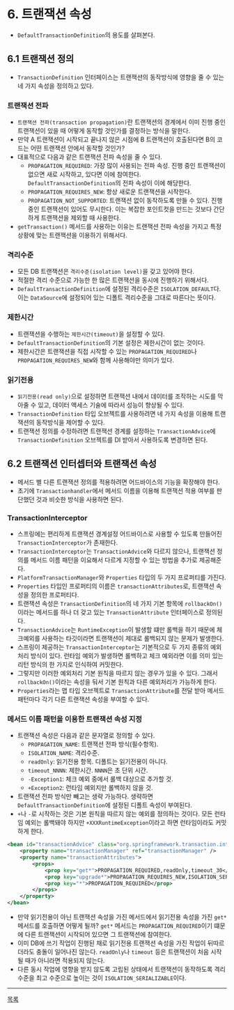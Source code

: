 # 6. 트랜잭션 속성

- `DefaultTransactionDefinition`의 용도를 살펴본다.

## 6.1 트랜잭션 정의

- `TransactionDefinition` 인터페이스는 트랜잭션의 동작방식에 영향을 줄 수 있는 네 가지 속성을 정의하고 있다.

### 트랜잭션 전파

- `트랜잭션 전파(transaction propagation)`란 트랜잭션의 경계에서 이미 진행 중인 트랜잭션이 있을 때 어떻게 동작할 것인가를 결정하는 방식을 말한다.
- 만약 A 트랜잭션이 시작되고 끝나지 않은 시점에 B 트랜잭션이 호출된다면 B의 코드는 어떤 트랜잭션 안에서 동작할 것인가?
- 대표적으로 다음과 같은 트랜잭션 전파 속성을 줄 수 있다.
    - `PROPAGATION_REQUIRED`: 가장 많이 사용되는 전파 속성. 진행 중인 트랜잭션이 없으면 새로 시작하고, 있다면 이에 참여한다. `DefaultTransactionDefinition`의 전파 속성이 이에 해당한다.
    - `PROPAGATION_REQUIRES_NEW`: 항상 새로운 트랜잭션을 시작한다.
    - `PROPAGATION_NOT_SUPPORTED`: 트랜잭션 없이 동작하도록 만들 수 있다. 진행 중인 트랜잭션이 있어도 무시한다. 이는 복잡한 포인트컷을 만드는 것보다 간단하게 트랜잭션을 제외할 때 사용한다. 
- `getTransaction()` 메서드를 사용하는 이유는 트랜잭션 전파 속성을 가지고 특정 상황에 맞는 트랜잭션을 이용하기 위해서다.

### 격리수준

- 모든 DB 트랜잭션은 `격리수준(isolation level)`을 갖고 있어야 한다.
- 적절한 격리 수준으로 가능한 한 많은 트랜잭션을 동시에 진행하기 위해서다.
- `DefaultTransactionDefinition`에 설정된 격리수준은 `ISOLATION_DEFAULT`다. 이는 `DataSource`에 설정되어 있는 디폴트 격리수준을 그대로 따른다는 뜻이다.

### 제한시간

- 트랜잭션을 수행하는 `제한시간(timeout)`을 설정할 수 있다.
- `DefaultTransactionDefinition`의 기본 설정은 제한시간이 없는 것이다.
- 제한시간은 트랜잭션을 직접 시작할 수 있는 `PROPAGATION_REQUIRED`나 `PROPAGATION_REQUIRES_NEW`와 함께 사용해야만 의미가 있다.

### 읽기전용

- `읽기전용(read only)`으로 설정하면 트랜잭션 내에서 데이터를 조작하는 시도를 막아줄 수 있고, 데이터 액세스 기술에 따라서 성능이 향상될 수 있다.
- `TransactionDefinition` 타입 오브젝트를 사용하려면 네 가지 속성을 이용해 트랜잭션의 동작방식을 제어할 수 있다.
- 트랜잭션 정의를 수정하려면 트랜잭션 경계를 설정하는 `TransactionAdvice`에 `TransactionDefinition` 오브젝트를 DI 받아서 사용하도록 변경하면 된다.

## 6.2 트랜잭션 인터셉터와 트랜잭션 속성

- 메서드 별 다른 트랜잭션 정의를 적용하려면 어드바이스의 기능을 확장해야 한다.
- 초기에 `Transactionhandler`에서 메서드 이름을 이용해 트랜잭션 적용 여부를 판단했던 것과 비슷한 방식을 사용하면 된다.

### TransactionInterceptor

- 스프링에는 편리하게 트랜잭션 경계설정 어드바이스로 사용할 수 있도록 만들어진 `TransactionInterceptor`가 존재한다.
- `TransactionInterceptor`는 `TransactionAdvice`와 다르지 않으나, 트랜잭션 정의를 메서드 이름 패턴을 이요해서 다르게 지정할 수 있는 방법을 추가로 제공해준다.
- `PlatformTransactionManager`와 `Properties` 타입의 두 가지 프로퍼티를 가진다.
- `Properties` 타입인 프로퍼티의 이름은 `transactionAttributes`로, 트랜잭션 속성을 정의한 프로퍼티다.
- 트랜잭션 속성은 `TransactionDefinition`의 네 가지 기본 항목에 `rollbackOn()`이라는 메서드를 하나 더 갖고 있는 `TransactionAttribute` 인터페이스로 정의된다.
- `TransactionAdvice`는 `RuntimeException`이 발생할 떄만 롤백을 하기 때문에 체크예외를 사용하는 타깃이라면 트랜잭션이 제대로 롤백되지 않는 문제가 발생한다.
- 스프링이 제공하는 `TransactionInterceptor`는 기본적으로 두 가지 종류의 예외처리 방식이 있다. 런타임 예외가 발생하면 롤백하고 체크 예외라면 이를 의미 있는 리턴 방식의 한 가지로 인식하여 커밋한다.
- 그렇지만 이러한 예외처리 기본 원칙을 따르지 않는 경우가 있을 수 있다. 그래서 `rollbackOn()`이라는 속성을 둬서 기본 원칙과 다른 예외처리가 가능하게 한다.
- `Properties`라는 맵 타입 오브젝트로 `TransactionAttribute`를 전달 받아 메서드 패턴마다 각기 다른 트랜잭션 속성을 부여할 수 있다.

### 메서드 이름 패턴을 이용한 트랜잭션 속성 지정

- 트랜잭션 속성은 다음과 같은 문자열로 정의할 수 있다.
    - `PROPAGATION_NAME`: 트랜잭션 전파 방식(필수항목).
    - `ISOLATION_NAME`: 격리수준.
    - `readOnly`: 읽기전용 항목. 디폴트는 읽기전용이 아니다.
    - `timeout_NNNN`: 제한시간. `NNNN`은 초 단위 시간.
    - `-Exception1`: 체크 예외 중에서 롤백 대상으로 추가할 것.
    - `+Exception2`: 런타임 예외지만 롤백하지 않을 것.
- 트랜잭션 전파 방식만 빼고는 생략 가능하다. 생략하면 `DefaultTransactionDefinition`에 설정된 디폴트 속성이 부여된다.
- `+`나 `-`로 시작하는 것은 기본 원칙을 따르지 않는 예외를 정의하는 것이다. 모든 런타임 예외는 롤백돼야 하지만 `+XXXRuntimeException`이라고 하면 런타임이라도 커밋하게 한다.

```xml
<bean id="transactionAdvice" class="org.springframework.transaction.interceptor.TransactionInterceptor">
    <property name="transactionManager" ref="transactionManager" />
    <property name="transactionAttributes">
        <props>
            <prop key="get*">PROPAGATION_REQUIRED,readOnly,timeout_30</prop>
            <prop key="upgrade*">PROPAGATION_REQUIRES_NEW,ISOLATION_SERIALIZABLE</prop>
            <prop key="*">PROPAGATION_REQUIRED</prop>
        </props>
    </property>
</bean>
```

- 만약 읽기전용이 아닌 트랜잭션 속성을 가진 메서드에서 읽기전용 속성을 가진 `get*` 메서드를 호출하면 어떻게 될까? `get*` 메서드는 `PROPAGATION_REQUIRED`이기 떄문에 다른 트랜잭션이 시작되어 있으면 그 트랜잭션에 참여한다.
- 이미 DB에 쓰기 작업이 진행된 채로 읽기전용 트랜잭션 속성을 가진 작업이 뒤따르더라도 충돌이 일어나진 않는다. `readOnly`나 `timeout` 등은 트랜잭션이 처음 시작될 때가 아니라면 적용되지 않는다.
- 다른 동시 작업에 영향을 받지 않도록 고립된 상태에서 트랜잭션이 동작하도록 격리수준을 최고 수준으로 높이는 것이 `ISOLATION_SERIALIZABLE`이다.

---
[목록](./index.md)
